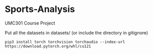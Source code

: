 # Sports-Analysis
UMC301 Course Project

Put all the datasets in datasets/ (or include the directory in gitignore)

```pip3 install torch torchvision torchaudio --index-url https://download.pytorch.org/whl/cu121```